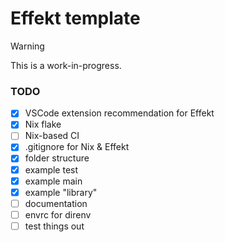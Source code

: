 # Effekt template

> [!WARNING]
> This is a work-in-progress.

### TODO

- [x] VSCode extension recommendation for Effekt
- [x] Nix flake
- [ ] Nix-based CI
- [x] .gitignore for Nix & Effekt
- [x] folder structure
- [x] example test
- [x] example main
- [x] example "library"
- [ ] documentation
- [ ] envrc for direnv
- [ ] test things out
